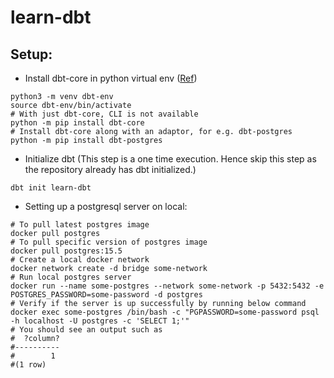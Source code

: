 # learn-dbt

## Setup:

- Install dbt-core in python virtual env ([Ref](https://docs.getdbt.com/docs/core/pip-install))

```shell
python3 -m venv dbt-env
source dbt-env/bin/activate
# With just dbt-core, CLI is not available
python -m pip install dbt-core
# Install dbt-core along with an adaptor, for e.g. dbt-postgres
python -m pip install dbt-postgres
```

- Initialize dbt (This step is a one time execution. Hence skip this step as the repository already has dbt
  initialized.)

```shell
dbt init learn-dbt
```

- Setting up a postgresql server on local:

```shell
# To pull latest postgres image
docker pull postgres
# To pull specific version of postgres image
docker pull postgres:15.5
# Create a local docker network
docker network create -d bridge some-network
# Run local postgres server
docker run --name some-postgres --network some-network -p 5432:5432 -e POSTGRES_PASSWORD=some-password -d postgres
# Verify if the server is up successfully by running below command
docker exec some-postgres /bin/bash -c "PGPASSWORD=some-password psql -h localhost -U postgres -c 'SELECT 1;'"
# You should see an output such as
#  ?column?
#----------
#        1
#(1 row)
```